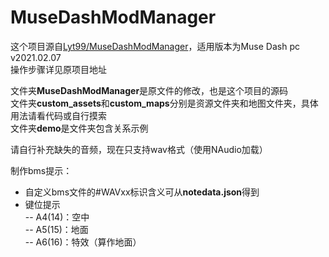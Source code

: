 # MuseDashModManager  
  
这个项目源自[Lyt99/MuseDashModManager](https://github.com/Lyt99/MuseDashModManager)，适用版本为Muse Dash pc v2021.02.07  
操作步骤详见原项目地址  
  
文件夹**MuseDashModManager**是原文件的修改，也是这个项目的源码  
文件夹**custom_assets**和**custom_maps**分别是资源文件夹和地图文件夹，具体用法请看代码或自行摸索  
文件夹**demo**是文件夹包含关系示例  
  
请自行补充缺失的音频，现在只支持wav格式（使用NAudio加载）
  
制作bms提示：  
- 自定义bms文件的\#WAVxx标识含义可从**notedata.json**得到  
- 键位提示  
 -- A4\(14\)：空中  
 -- A5\(15\)：地面  
 -- A6\(16\)：特效（算作地面）  
